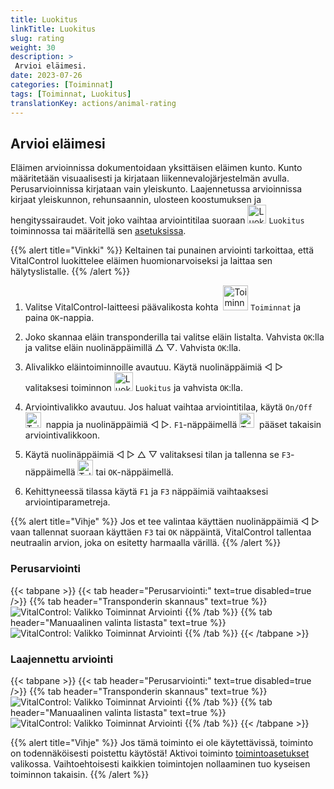 ```yaml
---
title: Luokitus
linkTitle: Luokitus
slug: rating
weight: 30
description: >
 Arvioi eläimesi.
date: 2023-07-26
categories: [Toiminnat]
tags: [Toiminnat, Luokitus]
translationKey: actions/animal-rating
---
```


## Arvioi eläimesi

Eläimen arvioinnissa dokumentoidaan yksittäisen eläimen kunto. Kunto määritetään visuaalisesti ja kirjataan liikennevalojärjestelmän avulla. Perusarvioinnissa kirjataan vain yleiskunto. Laajennetussa arvioinnissa kirjaat yleiskunnon, rehunsaannin, ulosteen koostumuksen ja hengityssairaudet. Voit joko vaihtaa arviointitilaa suoraan <img src="/icons/actions/rating.svg" width="30" align="bottom" alt="Luokitus" /> `Luokitus` toiminnossa tai määritellä sen [asetuksissa](../../settings/data-acquisition/#eläimen-arvioinnin-tila).

{{% alert title="Vinkki" %}}
Keltainen tai punainen arviointi tarkoittaa, että VitalControl luokittelee eläimen huomionarvoiseksi ja laittaa sen hälytyslistalle.
{{% /alert %}}

1. Valitse VitalControl-laitteesi päävalikosta kohta &nbsp;<img src="/icons/actions.svg" width="40" align="bottom" alt="Toiminnat" /> `Toiminnat` ja paina `OK`-nappia.

2. Joko skannaa eläin transponderilla tai valitse eläin listalta. Vahvista `OK`:lla ja valitse eläin nuolinäppäimillä △ ▽. Vahvista `OK`:lla.

3. Alivalikko eläintoiminnoille avautuu. Käytä nuolinäppäimiä ◁ ▷ valitaksesi toiminnon <img src="/icons/actions/rating.svg" width="30" align="bottom" alt="Luokitus" /> `Luokitus` ja vahvista `OK`:lla.

4. Arviointivalikko avautuu. Jos haluat vaihtaa arviointitilaa, käytä `On/Off` &nbsp;<img src="/icons/gear.svg" width="25" align="bottom" alt="Toimintaketju" />&nbsp; nappia ja nuolinäppäimiä ◁ ▷. `F1`-näppäimellä <img src="/icons/footer/exit.svg" width="24" align="bottom" alt="Takaisin" />&nbsp; pääset takaisin arviointivalikkoon.

5. Käytä nuolinäppäimiä ◁ ▷ △ ▽ valitaksesi tilan ja tallenna se `F3`-näppäimellä <img src="/icons/footer/save.svg" width="25" align="bottom" alt="Tallenna" /> tai `OK`-näppäimellä.

6. Kehittyneessä tilassa käytä `F1` ja `F3` näppäimiä vaihtaaksesi arviointiparametreja.

{{% alert title="Vihje" %}}
Jos et tee valintaa käyttäen nuolinäppäimiä ◁ ▷ vaan tallennat suoraan käyttäen `F3` tai `OK` näppäintä, VitalControl tallentaa neutraalin arvion, joka on esitetty harmaalla värillä.
{{% /alert %}}

### Perusarviointi

{{< tabpane >}}
{{< tab header="Perusarviointi:" text=true disabled=true />}}
{{% tab header="Transponderin skannaus" text=true %}}
![VitalControl: Valikko Toiminnat Arviointi](../images/basicrating-scan.png "Perusarviointi")
{{% /tab %}}
{{% tab header="Manuaalinen valinta listasta" text=true %}}
![VitalControl: Valikko Toiminnat Arviointi](../images/basicrating.png "Perusarviointi")
{{% /tab %}}
{{< /tabpane >}}

### Laajennettu arviointi

{{< tabpane >}}
{{< tab header="Perusarviointi:" text=true disabled=true />}}
{{% tab header="Transponderin skannaus" text=true %}}
![VitalControl: Valikko Toiminnat Arviointi](../images/extendedrating-scan.png "Laajennettu arviointi")
{{% /tab %}}
{{% tab header="Manuaalinen valinta listasta" text=true %}}
![VitalControl: Valikko Toiminnat Arviointi](../images/extendedrating.png "Laajennettu arviointi")
{{% /tab %}}
{{< /tabpane >}}

{{% alert title="Vihje" %}}
Jos tämä toiminto ei ole käytettävissä, toiminto on todennäköisesti poistettu käytöstä! Aktivoi toiminto [toimintoasetukset](../setting/) valikossa. Vaihtoehtoisesti kaikkien toimintojen nollaaminen tuo kyseisen toiminnon takaisin.
{{% /alert %}}
